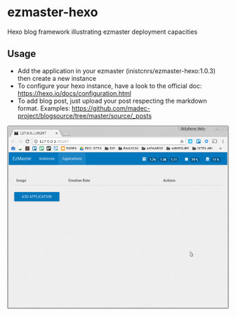 # ezmaster-hexo
Hexo blog framework illustrating ezmaster deployment capacities

## Usage

- Add the application in your ezmaster (inistcnrs/ezmaster-hexo:1.0.3) then create a new instance
- To configure your hexo instance, have a look to the official doc: https://hexo.io/docs/configuration.html
- To add blog post, just upload your post respecting the markdown format. Examples: https://github.com/madec-project/blogsource/tree/master/source/_posts 

![screencast of an example in ezmaster](/anim.gif)
